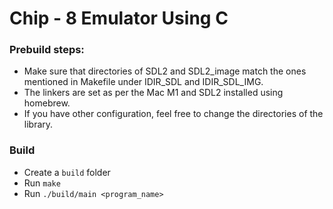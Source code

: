 # Chip - 8 Emulator Using C

### Prebuild steps:
- Make sure that directories of SDL2 and SDL2_image match the ones mentioned in Makefile under IDIR_SDL and IDIR_SDL_IMG.
- The linkers are set as per the Mac M1 and SDL2 installed using homebrew.
- If you have other configuration, feel free to change the directories of the library.

### Build
- Create a `build` folder
- Run `make`
- Run `./build/main <program_name>`
